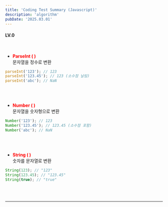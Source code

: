 ```yaml
---
title: 'Coding Test Summary (Javascript)'
description: 'algorithm'
pubDate: '2025.03.01'
---
```


#### LV.0

<br>

- <span style="color:red; font-weight:bold;" >ParseInt ( )</span>  
  문자열을 정수로 변환

```javascript
parseInt('123'); // 123
parseInt('123.45'); // 123 (소수점 날림)
parseInt('abc'); // NaN
```

<br>
<br>

- <span style="color:red; font-weight:bold;" >Number ( )</span>  
  문자열을 숫자형으로 변환

```javascript
Number('123'); // 123
Number('123.45'); // 123.45 (소수점 포함)
Number('abc'); // NaN
```

<br>
<br>

- <span style="color:red; font-weight:bold;" >String ( )</span>  
   숫자를 문자열로 변환

```javascript
String(123); // "123"
String(123.45); // "123.45"
String(true); // "true"
```

<br>
<br>

---

<style>
  h1 {
      font-size: 1.8em;
      margin-bottom: 20px;
      color: #34495E;

      }
</style>

<script src="https://utteranc.es/client.js"
        repo="tjsgh1217/tjsgh1217.github.io"
        issue-term="pathname"
        theme="github-light"
        crossorigin="anonymous"
        async>
</script>
